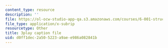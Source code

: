 ```yaml
---
content_type: resource
description: ''
file: https://ol-ocw-studio-app-qa.s3.amazonaws.com/courses/6-001-structure-and-interpretation-of-computer-programs-spring-2005/d0ff1dec2a505223a9aee986a082841b_yedzRWhi-9E.vtt
file_type: application/x-subrip
resourcetype: Other
title: 3play caption file
uid: d0ff1dec-2a50-5223-a9ae-e986a082841b
---
```

